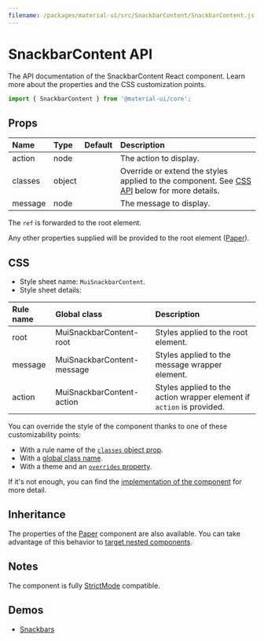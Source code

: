 ```yaml
---
filename: /packages/material-ui/src/SnackbarContent/SnackbarContent.js
---
```


<!--- This documentation is automatically generated, do not try to edit it. -->

# SnackbarContent API

<p class="description">The API documentation of the SnackbarContent React component. Learn more about the properties and the CSS customization points.</p>

```js
import { SnackbarContent } from '@material-ui/core';
```



## Props

| Name | Type | Default | Description |
|:-----|:-----|:--------|:------------|
| <span class="prop-name">action</span> | <span class="prop-type">node</span> |  | The action to display. |
| <span class="prop-name">classes</span> | <span class="prop-type">object</span> |  | Override or extend the styles applied to the component. See [CSS API](#css) below for more details. |
| <span class="prop-name">message</span> | <span class="prop-type">node</span> |  | The message to display. |

The `ref` is forwarded to the root element.

Any other properties supplied will be provided to the root element ([Paper](/api/paper/)).

## CSS

- Style sheet name: `MuiSnackbarContent`.
- Style sheet details:

| Rule name | Global class | Description |
|:-----|:-------------|:------------|
| <span class="prop-name">root</span> | <span class="prop-name">MuiSnackbarContent-root</span> | Styles applied to the root element.
| <span class="prop-name">message</span> | <span class="prop-name">MuiSnackbarContent-message</span> | Styles applied to the message wrapper element.
| <span class="prop-name">action</span> | <span class="prop-name">MuiSnackbarContent-action</span> | Styles applied to the action wrapper element if `action` is provided.

You can override the style of the component thanks to one of these customizability points:

- With a rule name of the [`classes` object prop](/customization/components/#overriding-styles-with-classes).
- With a [global class name](/customization/components/#overriding-styles-with-global-class-names).
- With a theme and an [`overrides` property](/customization/globals/#css).

If it's not enough, you can find the [implementation of the component](https://github.com/mui-org/material-ui/blob/master/packages/material-ui/src/SnackbarContent/SnackbarContent.js) for more detail.

## Inheritance

The properties of the [Paper](/api/paper/) component are also available.
You can take advantage of this behavior to [target nested components](/guides/api/#spread).

## Notes

The component is fully [StrictMode](https://reactjs.org/docs/strict-mode.html) compatible.

## Demos

- [Snackbars](/components/snackbars/)

